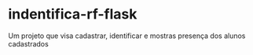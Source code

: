# indentifica-rf-flask
Um projeto que visa cadastrar, identificar e mostras presença dos alunos cadastrados
